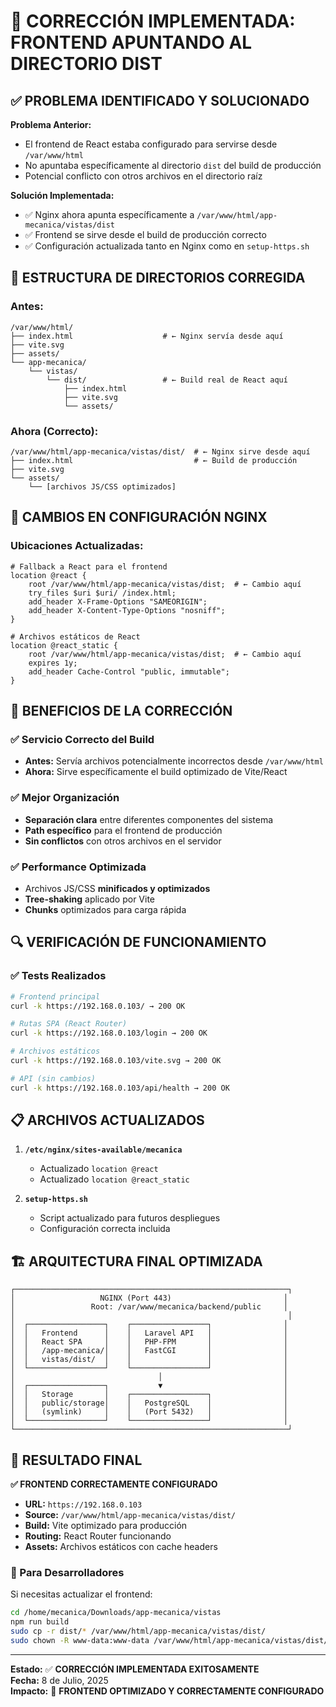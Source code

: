 # 🎯 CORRECCIÓN IMPLEMENTADA: FRONTEND APUNTANDO AL DIRECTORIO DIST

## ✅ PROBLEMA IDENTIFICADO Y SOLUCIONADO

**Problema Anterior:**
- El frontend de React estaba configurado para servirse desde `/var/www/html`
- No apuntaba específicamente al directorio `dist` del build de producción
- Potencial conflicto con otros archivos en el directorio raíz

**Solución Implementada:**
- ✅ Nginx ahora apunta específicamente a `/var/www/html/app-mecanica/vistas/dist`
- ✅ Frontend se sirve desde el build de producción correcto
- ✅ Configuración actualizada tanto en Nginx como en `setup-https.sh`

## 📁 ESTRUCTURA DE DIRECTORIOS CORREGIDA

### Antes:
```
/var/www/html/
├── index.html                    # ← Nginx servía desde aquí
├── vite.svg
├── assets/
└── app-mecanica/
    └── vistas/
        └── dist/                 # ← Build real de React aquí
            ├── index.html
            ├── vite.svg
            └── assets/
```

### Ahora (Correcto):
```
/var/www/html/app-mecanica/vistas/dist/  # ← Nginx sirve desde aquí
├── index.html                           # ← Build de producción
├── vite.svg
└── assets/
    └── [archivos JS/CSS optimizados]
```

## 🔧 CAMBIOS EN CONFIGURACIÓN NGINX

### Ubicaciones Actualizadas:

```nginx
# Fallback a React para el frontend
location @react {
    root /var/www/html/app-mecanica/vistas/dist;  # ← Cambio aquí
    try_files $uri $uri/ /index.html;
    add_header X-Frame-Options "SAMEORIGIN";
    add_header X-Content-Type-Options "nosniff";
}

# Archivos estáticos de React
location @react_static {
    root /var/www/html/app-mecanica/vistas/dist;  # ← Cambio aquí
    expires 1y;
    add_header Cache-Control "public, immutable";
}
```

## 🎯 BENEFICIOS DE LA CORRECCIÓN

### ✅ Servicio Correcto del Build
- **Antes:** Servía archivos potencialmente incorrectos desde `/var/www/html`
- **Ahora:** Sirve específicamente el build optimizado de Vite/React

### ✅ Mejor Organización
- **Separación clara** entre diferentes componentes del sistema
- **Path específico** para el frontend de producción
- **Sin conflictos** con otros archivos en el servidor

### ✅ Performance Optimizada
- Archivos JS/CSS **minificados y optimizados**
- **Tree-shaking** aplicado por Vite
- **Chunks** optimizados para carga rápida

## 🔍 VERIFICACIÓN DE FUNCIONAMIENTO

### ✅ Tests Realizados
```bash
# Frontend principal
curl -k https://192.168.0.103/ → 200 OK

# Rutas SPA (React Router)
curl -k https://192.168.0.103/login → 200 OK

# Archivos estáticos
curl -k https://192.168.0.103/vite.svg → 200 OK

# API (sin cambios)
curl -k https://192.168.0.103/api/health → 200 OK
```

## 📋 ARCHIVOS ACTUALIZADOS

1. **`/etc/nginx/sites-available/mecanica`**
   - Actualizado `location @react`
   - Actualizado `location @react_static`

2. **`setup-https.sh`**
   - Script actualizado para futuros despliegues
   - Configuración correcta incluida

## 🏗️ ARQUITECTURA FINAL OPTIMIZADA

```
┌─────────────────────────────────────────────────────────────┐
│                   NGINX (Port 443)                         │
│                 Root: /var/www/mecanica/backend/public     │
│                                                             │
│  ┌─────────────────┐    ┌─────────────────┐                │
│  │   Frontend      │    │   Laravel API   │                │
│  │   React SPA     │    │   PHP-FPM       │                │
│  │   /app-mecanica/│    │   FastCGI       │                │
│  │   vistas/dist/  │    │                 │                │
│  └─────────────────┘    └─────────────────┘                │
│                                │                           │
│  ┌─────────────────┐           ▼                           │
│  │   Storage       │    ┌─────────────────┐                │
│  │   public/storage│    │   PostgreSQL    │                │
│  │   (symlink)     │    │   (Port 5432)   │                │
│  └─────────────────┘    └─────────────────┘                │
└─────────────────────────────────────────────────────────────┘
```

## 🎉 RESULTADO FINAL

**✅ FRONTEND CORRECTAMENTE CONFIGURADO**

- **URL:** `https://192.168.0.103`
- **Source:** `/var/www/html/app-mecanica/vistas/dist/`
- **Build:** Vite optimizado para producción
- **Routing:** React Router funcionando
- **Assets:** Archivos estáticos con cache headers

### 🔧 Para Desarrolladores

Si necesitas actualizar el frontend:
```bash
cd /home/mecanica/Downloads/app-mecanica/vistas
npm run build
sudo cp -r dist/* /var/www/html/app-mecanica/vistas/dist/
sudo chown -R www-data:www-data /var/www/html/app-mecanica/vistas/dist/
```

---

**Estado:** ✅ **CORRECCIÓN IMPLEMENTADA EXITOSAMENTE**  
**Fecha:** 8 de Julio, 2025  
**Impacto:** 🎯 **FRONTEND OPTIMIZADO Y CORRECTAMENTE CONFIGURADO**
